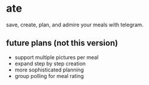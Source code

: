 # ate

save, create, plan, and admire your meals with telegram.

## future plans (not this version)

- support multiple pictures per meal
- expand step by step creation
- more sophisticated planning
- group polling for meal rating
